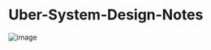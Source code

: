 # Uber-System-Design-Notes

![image](https://user-images.githubusercontent.com/38420375/186371592-d329e37e-5c2f-47d7-938b-55f4f2b76a23.png)
